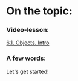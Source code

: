 # On the topic:

### Video-lesson:

[6.1. Objects. Intro](https://go.skillbox.ru/profession/profession-fullstack-js/js/78413237-f893-45fa-bdb0-53461e710d67/videolesson)

### A few words:

Let's get started!
